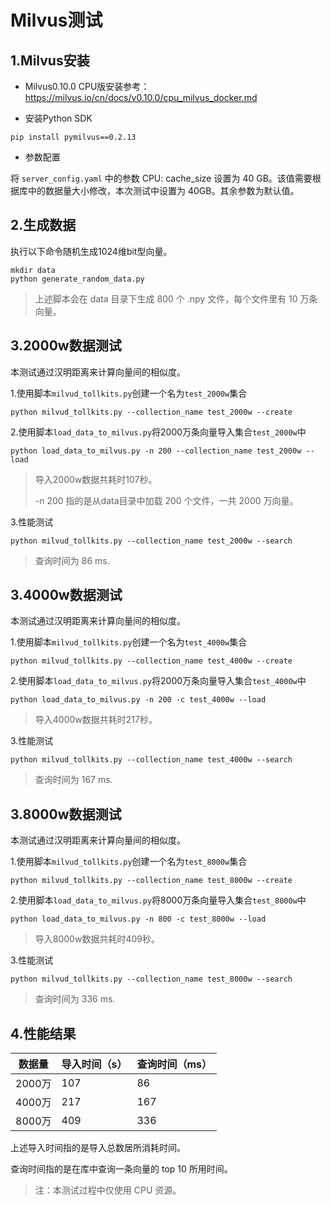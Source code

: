 # Milvus测试

## 1.Milvus安装

- Milvus0.10.0 CPU版安装参考：https://milvus.io/cn/docs/v0.10.0/cpu_milvus_docker.md

- 安装Python SDK

```shell
pip install pymilvus==0.2.13
```

- 参数配置

将 `server_config.yaml` 中的参数 CPU: cache_size 设置为 40 GB。该值需要根据库中的数据量大小修改，本次测试中设置为 40GB。其余参数为默认值。

## 2.生成数据

执行以下命令随机生成1024维bit型向量。

```shell
mkdir data
python generate_random_data.py
```

> 上述脚本会在 data 目录下生成 800 个 .npy 文件，每个文件里有 10 万条向量。

## 3.2000w数据测试

本测试通过汉明距离来计算向量间的相似度。

1.使用脚本`milvud_tollkits.py`创建一个名为`test_2000w`集合

```shell
python milvud_tollkits.py --collection_name test_2000w --create
```

2.使用脚本`load_data_to_milvus.py`将2000万条向量导入集合`test_2000w`中

```shell
python load_data_to_milvus.py -n 200 --collection_name test_2000w --load
```

> 导入2000w数据共耗时107秒。
>
> -n 200 指的是从data目录中加载 200 个文件，一共 2000 万向量。

3.性能测试

```shell
python milvud_tollkits.py --collection_name test_2000w --search
```

> 查询时间为 86 ms.

## 3.4000w数据测试

本测试通过汉明距离来计算向量间的相似度。

1.使用脚本`milvud_tollkits.py`创建一个名为`test_4000w`集合

```shell
python milvud_tollkits.py --collection_name test_4000w --create
```

2.使用脚本`load_data_to_milvus.py`将2000万条向量导入集合`test_4000w`中

```shell
python load_data_to_milvus.py -n 200 -c test_4000w --load
```

> 导入4000w数据共耗时217秒。

3.性能测试

```shell
python milvud_tollkits.py --collection_name test_4000w --search
```

> 查询时间为 167 ms.



## 3.8000w数据测试

本测试通过汉明距离来计算向量间的相似度。

1.使用脚本`milvud_tollkits.py`创建一个名为`test_8000w`集合

```shell
python milvud_tollkits.py --collection_name test_8000w --create
```

2.使用脚本`load_data_to_milvus.py`将8000万条向量导入集合`test_8000w`中

```shell
python load_data_to_milvus.py -n 800 -c test_8000w --load
```

> 导入8000w数据共耗时409秒。

3.性能测试

```shell
python milvud_tollkits.py --collection_name test_8000w --search
```

> 查询时间为 336 ms.

## 4.性能结果

| 数据量 | 导入时间（s） | 查询时间（ms） |
| ------ | ------------- | -------------- |
| 2000万 | 107           | 86             |
| 4000万 | 217           | 167            |
| 8000万 | 409           | 336            |

上述导入时间指的是导入总数居所消耗时间。

查询时间指的是在库中查询一条向量的 top 10 所用时间。

> 注：本测试过程中仅使用 CPU 资源。